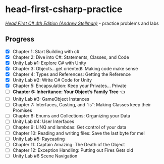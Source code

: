 # head-first-csharp-practice
_[Head First C# 4th Edition (Andrew Stellman)](<https://www.oreilly.com/library/view/head-first-c/9781491976692/>)_ - practice problems and labs

## Progress

- [x] Chapter 1: Start Building with c#
- [x] Chapter 2: Dive into C#: Statements, Classes, and Code
- [x] Unity Lab #1: Explore C# with Unity
- [x] Chapter 3: Objects…get oriented!: Making code make sense
- [x] Chapter 4: Types and References: Getting the Reference
- [x] Unity Lab #2: Write C# Code for Unity
- [x] Chapter 5: Encapsulation: Keep your Privates… Private
- [ ] **Chapter 6: Inheritance: Your Object’s Family Tree** 👈
- [ ] Unity Lab #3: GameObject Instances
- [ ] Chapter 7: Interfaces, Casting, and “is”: Making Classes keep their Promises
- [ ] Chapter 8: Enums and Collections: Organizing your Data
- [ ] Unity Lab #4: User Interfaces
- [ ] Chapter 9: LINQ and lambdas: Get control of your data
- [ ] Chapter 10: Reading and writing files: Save the last byte for me!
- [ ] Unity Lab #5: Raycasting
- [ ] Chapter 11: Captain Amazing: The Death of the Object
- [ ] Chapter 12: Exception Handling: Putting out Fires Gets old
- [ ] Unity Lab #6 Scene Navigation
